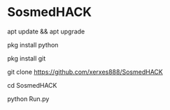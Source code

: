 # SosmedHACK

apt update && apt upgrade

pkg install python

pkg install git

git clone https://github.com/xerxes888/SosmedHACK

cd SosmedHACK

python Run.py
